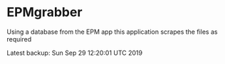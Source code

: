 # EPMgrabber
Using a database from the EPM app this application scrapes the files as required


Latest backup: Sun Sep 29 12:20:01 UTC 2019
